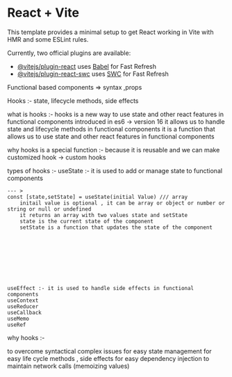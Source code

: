 # React + Vite

This template provides a minimal setup to get React working in Vite with HMR and some ESLint rules.

Currently, two official plugins are available:

- [@vitejs/plugin-react](https://github.com/vitejs/vite-plugin-react/blob/main/packages/plugin-react/README.md) uses [Babel](https://babeljs.io/) for Fast Refresh
- [@vitejs/plugin-react-swc](https://github.com/vitejs/vite-plugin-react-swc) uses [SWC](https://swc.rs/) for Fast Refresh


Functional based components => syntax ,props

Hooks :- state, lifecycle methods, side effects

what is hooks :- hooks is a new way to use state and other react features in functional components
    introduced in es6 -> version 16
    it allows us to handle state and lifecycle methods in functional components
    it is a function that allows us to use state and other react features in functional components


why hooks is a special function :- because it is reusable and we can make customized hook -> custom hooks



types of hooks :- 
    useState :- it is used to add or manage state to functional components  

    --- >
    const [state,setState] = useState(initial Value) /// array
        initail value is optional , it can be array or object or number or string or null or undefined
        it returns an array with two values state and setState
        state is the current state of the component
        setState is a function that updates the state of the component

        







    useEffect :- it is used to handle side effects in functional components
    useContext
    useReducer
    useCallback
    useMemo
    useRef



why hooks :- 

to overcome syntactical complex issues
for easy state management
for easy life cycle methods , side effects
for easy dependency injection
to maintain network calls (memoizing values)
